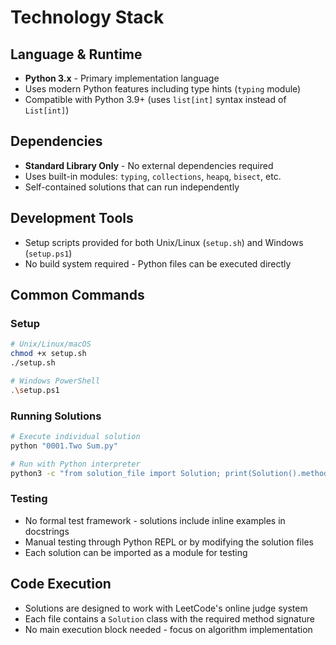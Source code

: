 # Technology Stack

## Language & Runtime
- **Python 3.x** - Primary implementation language
- Uses modern Python features including type hints (`typing` module)
- Compatible with Python 3.9+ (uses `list[int]` syntax instead of `List[int]`)

## Dependencies
- **Standard Library Only** - No external dependencies required
- Uses built-in modules: `typing`, `collections`, `heapq`, `bisect`, etc.
- Self-contained solutions that can run independently

## Development Tools
- Setup scripts provided for both Unix/Linux (`setup.sh`) and Windows (`setup.ps1`)
- No build system required - Python files can be executed directly

## Common Commands

### Setup
```bash
# Unix/Linux/macOS
chmod +x setup.sh
./setup.sh

# Windows PowerShell
.\setup.ps1
```

### Running Solutions
```bash
# Execute individual solution
python "0001.Two Sum.py"

# Run with Python interpreter
python3 -c "from solution_file import Solution; print(Solution().method_name(test_input))"
```

### Testing
- No formal test framework - solutions include inline examples in docstrings
- Manual testing through Python REPL or by modifying the solution files
- Each solution can be imported as a module for testing

## Code Execution
- Solutions are designed to work with LeetCode's online judge system
- Each file contains a `Solution` class with the required method signature
- No main execution block needed - focus on algorithm implementation